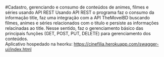 #Cadastro, gerenciando e consumo de conteúdos de animes, filmes e séries usando API REST
Usando API REST o programa faz o consumo da informação title, faz uma integração com a API TheMoveiBD buscando filmes, animes e séries relacionados com o titulo e persiste as informações relacinadas ao title. Nesse sentido, faz o gerenciamento básico das principais funções (GET, POST, PUT, DELETE) para gerenciamento dos conteúdos.<br/>
Aplicativo hospedado na heorku: https://cinefilia.herokuapp.com/swagger-ui/index.html